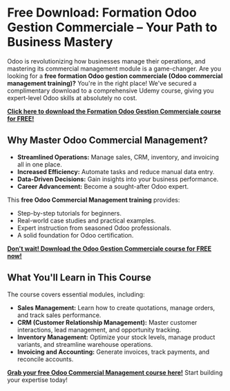 # Free Download: Formation Odoo Gestion Commerciale – Your Path to Business Mastery

Odoo is revolutionizing how businesses manage their operations, and mastering its commercial management module is a game-changer. Are you looking for a **free formation Odoo gestion commerciale (Odoo commercial management training)?**  You're in the right place!  We've secured a complimentary download to a comprehensive Udemy course, giving you expert-level Odoo skills at absolutely no cost.

[**Click here to download the Formation Odoo Gestion Commerciale course for FREE!**](https://udemywork.com/formation-odoo-gestion-commerciale)

## Why Master Odoo Commercial Management?

*   **Streamlined Operations:** Manage sales, CRM, inventory, and invoicing all in one place.
*   **Increased Efficiency:** Automate tasks and reduce manual data entry.
*   **Data-Driven Decisions:** Gain insights into your business performance.
*   **Career Advancement:** Become a sought-after Odoo expert.

This **free Odoo Commercial Management training** provides:

*   Step-by-step tutorials for beginners.
*   Real-world case studies and practical examples.
*   Expert instruction from seasoned Odoo professionals.
*   A solid foundation for Odoo certification.

[**Don't wait! Download the Odoo Gestion Commerciale course for FREE now!**](https://udemywork.com/formation-odoo-gestion-commerciale)

## What You'll Learn in This Course

The course covers essential modules, including:

*   **Sales Management:**  Learn how to create quotations, manage orders, and track sales performance.
*   **CRM (Customer Relationship Management):**  Master customer interactions, lead management, and opportunity tracking.
*   **Inventory Management:**  Optimize your stock levels, manage product variants, and streamline warehouse operations.
*   **Invoicing and Accounting:**  Generate invoices, track payments, and reconcile accounts.

[**Grab your free Odoo Commercial Management course here!**](https://udemywork.com/formation-odoo-gestion-commerciale) Start building your expertise today!
